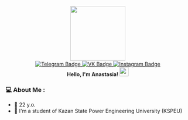 <div id="header" align="center">
  <img src="https://media.giphy.com/media/unQ3IJU2RG7DO/giphy.gif" width="150"/>
</div>

<div id="badges" align="center">
  <a href="https://t.me/space13pirate">
    <img src="https://img.shields.io/badge/Telegram-27A3E2?style=for-the-badge&logo=telegram&logoColor=white" alt="Telegram Badge"/>
  </a>
  <a href="https://vk.com/north13anastasia">
    <img src="https://img.shields.io/badge/vk-0077FF?style=for-the-badge&logo=VK&logoColor=white" alt="VK Badge"/>
  </a>
  <a href="https://www.instagram.com/north13anastasia">
    <img src="https://img.shields.io/badge/Instagram-E54771?style=for-the-badge&logo=Instagram&logoColor=white" alt="Instagram Badge"/>
  </a>
</div>

<div id="header" align="center">
  <b> Hello, I'm Anastasia! </b>
  <img src="https://media.giphy.com/media/hvRJCLFzcasrR4ia7z/giphy.gif" width="25px"/>
</div>

### :computer: About Me :

- :ghost: 22 y.o.
- :ledger: I'm a student of Kazan State Power Engineering University (KSPEU)
